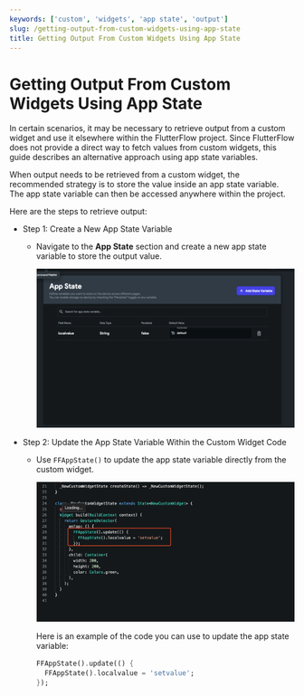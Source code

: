 ```yaml
---
keywords: ['custom', 'widgets', 'app state', 'output']
slug: /getting-output-from-custom-widgets-using-app-state
title: Getting Output From Custom Widgets Using App State
---
```


# Getting Output From Custom Widgets Using App State

In certain scenarios, it may be necessary to retrieve output from a custom widget and use it elsewhere within the FlutterFlow project. Since FlutterFlow does not provide a direct way to fetch values from custom widgets, this guide describes an alternative approach using app state variables.

When output needs to be retrieved from a custom widget, the recommended strategy is to store the value inside an app state variable. The app state variable can then be accessed anywhere within the project.

Here are the steps to retrieve output:

  - Step 1: Create a New App State Variable

    - Navigate to the **App State** section and create a new app state variable to store the output value.

      ![](../assets/20250430121220879251.png)

  - Step 2: Update the App State Variable Within the Custom Widget Code

    - Use `FFAppState()` to update the app state variable directly from the custom widget.

      ![](../assets/20250430121221066642.png)

      Here is an example of the code you can use to update the app state variable:
      ```dart
      FFAppState().update(() {
        FFAppState().localvalue = 'setvalue';
      });
